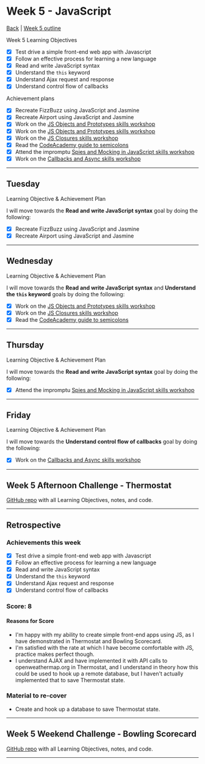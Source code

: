 # Week 5 - JavaScript

[Back](README.md) | [Week 5 outline](https://github.com/makersacademy/course/blob/master/week_outlines.md#week-5)

Week 5 Learning Objectives

- [x] Test drive a simple front-end web app with Javascript
- [x] Follow an effective process for learning a new language
- [x] Read and write JavaScript syntax
- [x] Understand the `this` keyword
- [x] Understand Ajax request and response
- [x] Understand control flow of callbacks

Achievement plans

- [x] Recreate FizzBuzz using JavaScript and Jasmine
- [x] Recreate Airport using JavaScript and Jasmine
- [x] Work on the [JS Objects and Prototypes skills workshop]
- [x] Work on the [JS Objects and Prototypes skills workshop]
- [x] Work on the [JS Closures skills workshop]
- [x] Read the [CodeAcademy guide to semicolons]
- [x] Attend the impromptu [Spies and Mocking in JavaScript skills workshop]
- [x] Work on the [Callbacks and Async skills workshop]

---

## Tuesday

Learning Objective & Achievement Plan

I will move towards the **Read and write JavaScript syntax** goal by doing the following:

- [x] Recreate FizzBuzz using JavaScript and Jasmine
- [x] Recreate Airport using JavaScript and Jasmine

---

## Wednesday

Learning Objective & Achievement Plan

I will move towards the **Read and write JavaScript syntax** and **Understand the `this` keyword** goals by doing the following:

- [x] Work on the [JS Objects and Prototypes skills workshop]
- [x] Work on the [JS Closures skills workshop]
- [x] Read the [CodeAcademy guide to semicolons]

---

## Thursday

Learning Objective & Achievement Plan

I will move towards the **Read and write JavaScript syntax** goal by doing the following:

- [x] Attend the impromptu [Spies and Mocking in JavaScript skills workshop]

---

## Friday

Learning Objective & Achievement Plan

I will move towards the **Understand control flow of callbacks** goal by doing the following:

- [x] Work on the [Callbacks and Async skills workshop]

---

## Week 5 Afternoon Challenge - Thermostat

[GitHub repo](https://github.com/hturnbull93/thermostat) with all Learning Objectives, notes, and code.

---

## Retrospective

### Achievements this week

- [x] Test drive a simple front-end web app with Javascript
- [x] Follow an effective process for learning a new language
- [x] Read and write JavaScript syntax
- [x] Understand the `this` keyword
- [x] Understand Ajax request and response
- [x] Understand control flow of callbacks

### Score: 8

#### Reasons for Score

- I'm happy with my ability to create simple front-end apps using JS, as I have demonstrated in Thermostat and Bowling Scorecard.
- I'm satisfied with the rate at which I have become comfortable with JS, practice makes perfect though.
- I understand AJAX and have implemented it with API calls to openweathermap.org in Thermostat, and I understand in theory how this could be used to hook up a remote database, but I haven't actually implemented that to save Thermostat state.

### Material to re-cover

- Create and hook up a database to save Thermostat state.

---

## Week 5 Weekend Challenge - Bowling Scorecard

[GitHub repo](https://github.com/hturnbull93/bowling-challenge) with all Learning Objectives, notes, and code.

---

<!-- Links -->

<!-- From Week 1 -->

[First day intro]: Intro_first_day.md
[TDD process skills workshop]: ../skills_workshops/TDD_process.md
[Debugging skills workshop]: ../skills_workshops/debugging.md
[Mocking skills workshop]: ../skills_workshops/mocking.md
[Test Driving practical]: ../skills_workshops/test_driving_practice.md

<!-- From week 2 -->

[Code Review skills workshop]: ../skills_workshops/code_review.md
[Process Review workshop]: ../process_workshop.md
[Domain Modelling skills workshop]: ../skills_workshops/domain_modelling.md
[Feedback skills workshop]: ../skills_workshops/feedback.md
[Mocking with RSpec practical]: ../skills_workshops/mocking_with_rspec.md
[Refactoring skills workshop]: ../skills_workshops/refactoring.md
[Concretes and Abstracts skills workshop]: ../skills_workshops/concretes_and_abstracts.md
[Delegation skills workshop]: ../skills_workshops/delegation.md

<!-- From week 3 -->

[Servers 1 skills workshop]: ../skills_workshops/servers_1.md
[Servers 2 skills workshop]: ../skills_workshops/servers_2.md
[Clients 1 skills workshop]: ../skills_workshops/clients_1.md
[Process modelling skills workshop]: ../skills_workshops/http_modelling.md
[Birthday Greeter App skills workshop]: ../skills_workshops/birthday_greeter_app.md
[Empathy EQ workshop]: ../skills_workshops/empathy.md
[Debugging 2 skills workshop]: ../skills_workshops/debugging_2.md
[Debugging a Rack App skills workshop]: ../skills_workshops/debugging_a_rack_app.md

<!-- From week 4 -->

[Illustrated Intro to Databases]: https://illustrated.dev/databases
[SQLZoo]: ../skills_workshops/sqlzoo.md
[Development Environments pill]: https://github.com/makersacademy/course/blob/master/pills/development_environments.md
[Class methods and Instance Methods article]: https://hackmd.io/sOCjb8IcSIaPvT54SXBb3Q
[REST Game skills workshop]: ../skills_workshops/REST_game.md
[Database Domain Modelling skills workshop]: ../skills_workshops/database_domain_modelling.md
[Diary App skills workshop]: ../skills_workshops/diary_app.md

<!-- New in Week 5 -->

[JS Objects and Prototypes skills workshop]: ../skills_workshops/js_objects_prototypes.md
[JS Closures skills workshop]: ../skills_workshops/js_closures.md
[CodeAcademy guide to semicolons]: https://news.codecademy.com/your-guide-to-semicolons-in-javascript/
[Getting Visibility in JavaScript skills workshop]: ../skills_workshops/visibility_javascript.md
[Spies and Mocking in JavaScript skills workshop]: ../skills_workshops/spies_mocking_javascript.md
[Callbacks and Async skills workshop]: ../skills_workshops/callbacks_async_javascript.md